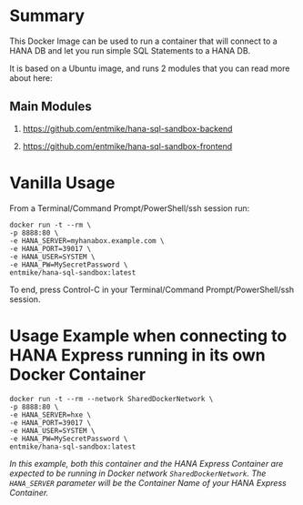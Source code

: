 # Summary
This Docker Image can be used to run a container that will connect to a HANA DB and let you run simple SQL Statements to a HANA DB.

It is based on a Ubuntu image, and runs 2 modules that you can read more about here:

## Main Modules
1) https://github.com/entmike/hana-sql-sandbox-backend

2) https://github.com/entmike/hana-sql-sandbox-frontend

# Vanilla Usage
From a Terminal/Command Prompt/PowerShell/ssh session run:
```
docker run -t --rm \
-p 8888:80 \
-e HANA_SERVER=myhanabox.example.com \
-e HANA_PORT=39017 \
-e HANA_USER=SYSTEM \
-e HANA_PW=MySecretPassword \
entmike/hana-sql-sandbox:latest
```
To end, press Control-C in your Terminal/Command Prompt/PowerShell/ssh session.

# Usage Example when connecting to HANA Express running in its own Docker Container
```
docker run -t --rm --network SharedDockerNetwork \
-p 8888:80 \
-e HANA_SERVER=hxe \
-e HANA_PORT=39017 \
-e HANA_USER=SYSTEM \
-e HANA_PW=MySecretPassword \
entmike/hana-sql-sandbox:latest
```
*In this example, both this container and the HANA Express Container are expected to be running in Docker network `SharedDockerNetwork`.  The `HANA_SERVER` parameter will be the Container Name of your HANA Express Container.*